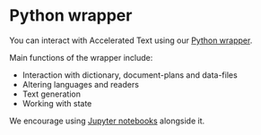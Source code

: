 # Python wrapper

You can interact with Accelerated Text using our [Python wrapper](https://github.com/tokenmill/accelerated-text-py/).

Main functions of the wrapper include:
- Interaction with dictionary, document-plans and data-files
- Altering languages and readers
- Text generation
- Working with state

We encourage using [Jupyter notebooks](https://jupyter.org/) alongside it.
